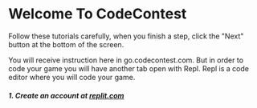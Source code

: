 # Welcome To CodeContest

Follow these tutorials carefully, when you finish a step, click the "Next" button at the bottom of the screen.

You will receive instruction here in go.codecontest.com. But in order to code your game you will have another tab open with Repl. Repl is a code editor where you will code your game.

##### 1. Create an account at [replit.com](https://replit.com/)

